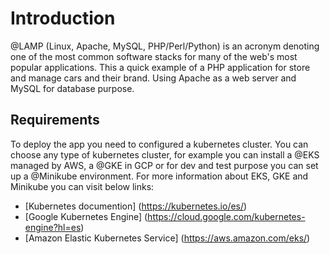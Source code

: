 # Introduction

@LAMP (Linux, Apache, MySQL, PHP/Perl/Python) is an acronym denoting one of the most common software stacks for many of the web's most popular applications.
This a quick example of a PHP application for store and manage cars and their brand. 
Using Apache as a web server and MySQL for database purpose.

## Requirements

To deploy the app you need to configured a kubernetes cluster. You can choose any type of kubernetes cluster, for example you can install a @EKS managed by AWS, a @GKE in GCP or for dev and test purpose you can set up a @Minikube environment. For more information about EKS, GKE and Minikube you can visit below links:

- [Kubernetes documention] (https://kubernetes.io/es/)
- [Google Kubernetes Engine] (https://cloud.google.com/kubernetes-engine?hl=es)
- [Amazon Elastic Kubernetes Service] (https://aws.amazon.com/eks/)



